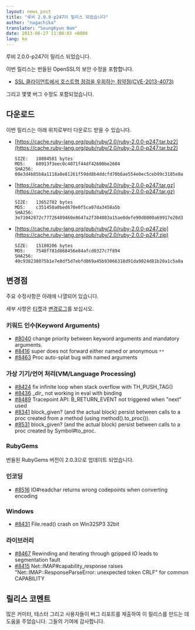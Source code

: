 ```yaml
---
layout: news_post
title: "루비 2.0.0-p247이 릴리스 되었습니다"
author: "nagachika"
translator: "SeungKyun Nam"
date: 2013-06-27 11:00:03 +0000
lang: ko
---
```


루비 2.0.0-p247이 릴리스 되었습니다.

이번 릴리스는 번들된 OpenSSL의 보안 수정을 포함합니다.

* [SSL 클라이언트에서 호스트명 점검을 우회하는 취약점(CVE-2013-4073)](/en/news/2013/06/27/hostname-check-bypassing-vulnerability-in-openssl-client-cve-2013-4073/)

그리고 몇몇 버그 수정도 포함되었습니다.

## 다운로드

이번 릴리스는 아래 위치로부터 다운로드 받을 수 있습니다.

* [https://cache.ruby-lang.org/pub/ruby/2.0/ruby-2.0.0-p247.tar.bz2](https://cache.ruby-lang.org/pub/ruby/2.0/ruby-2.0.0-p247.tar.bz2)

      SIZE:   10804581 bytes
      MD5:    60913f3eec0c4071f44df42600be2604
      SHA256: 08e3d4b85b8a1118a8e81261f59dd8b4ddcfd70b6ae554e0ec5ceb99c3185e8a

* [https://cache.ruby-lang.org/pub/ruby/2.0/ruby-2.0.0-p247.tar.gz](https://cache.ruby-lang.org/pub/ruby/2.0/ruby-2.0.0-p247.tar.gz)

      SIZE:   13652782 bytes
      MD5:    c351450a0bed670e0f5ca07da3458a5b
      SHA256: 3e71042872c77726409460e8647a2f304083a15ae0defe90d8000a69917e20d3

* [https://cache.ruby-lang.org/pub/ruby/2.0/ruby-2.0.0-p247.zip](https://cache.ruby-lang.org/pub/ruby/2.0/ruby-2.0.0-p247.zip)

      SIZE:   15100206 bytes
      MD5:    7548f781d868456e84afcd0327c7f894
      SHA256: 40c938238075b1e7e8df5d7ebfd069a45b93066318d91da9024d81b20a1c5a8a

## 변경점

주요 수정사항은 아래에 나열되어 있습니다.

세부 사항은 [티켓](https://bugs.ruby-lang.org/projects/ruby-200/issues?set_filter=1&amp;status_id=5)과 [변경로그](https://svn.ruby-lang.org/repos/ruby/tags/v2_0_0_247/ChangeLog)를 보십시오.

### 키워드 인수(Keyword Arguments)

* [#8040](https://bugs.ruby-lang.org/issues/8040) change priority between keyword arguments and mandatory arguments.
* [#8416](https://bugs.ruby-lang.org/issues/8416) super does not forward either named or anonymous `**`
* [#8463](https://bugs.ruby-lang.org/issues/8463) Proc auto-splat bug with named arguments

### 가상 기기/언어 처리(VM/Language Processing)

* [#8424](https://bugs.ruby-lang.org/issues/8424) fix infinite loop when stack overflow with TH_PUSH_TAG()
* [#8436](https://bugs.ruby-lang.org/issues/8436) \__dir__ not working in eval with binding
* [#8489](https://bugs.ruby-lang.org/issues/8489) Tracepoint API: B_RETURN_EVENT not triggered when "next" used
* [#8341](https://bugs.ruby-lang.org/issues/8341) block_given? (and the actual block) persist between calls to a proc created from a method (using method().to_proc()).
* [#8531](https://bugs.ruby-lang.org/issues/8531) block_given? (and the actual block) persist between calls to a proc created by Symbol#to_proc.

### RubyGems

번들된 RubyGems 버전이 2.0.3으로 업데이트 되었습니다.

### 인코딩

* [#8516](https://bugs.ruby-lang.org/issues/8516) IO#readchar returns wrong codepoints when converting encoding

### Windows

* [#8431](https://bugs.ruby-lang.org/issues/8431) File.read() crash on Win32SP3 32bit

### 라이브러리

* [#8467](https://bugs.ruby-lang.org/issues/8467) Rewinding and iterating through gzipped IO leads to segmentation fault
* [#8415](https://bugs.ruby-lang.org/issues/8415) Net::IMAP#capability_response raises "Net::IMAP::ResponseParseError: unexpected token CRLF" for common CAPABILITY

## 릴리스 코멘트

많은 커미터, 테스터 그리고 사용자들이 버그 리포트를 제출하여 이 릴리스를 만드는 데 도움을 주었습니다.
그들의 기여에 감사합니다.
